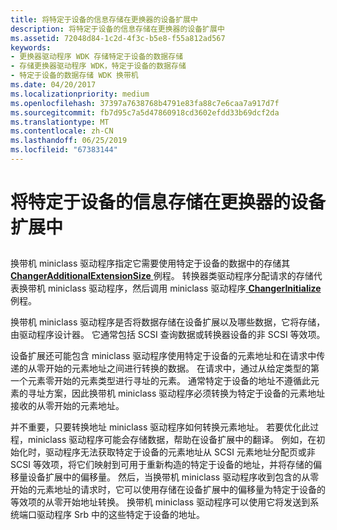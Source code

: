 ```yaml
---
title: 将特定于设备的信息存储在更换器的设备扩展中
description: 将特定于设备的信息存储在更换器的设备扩展中
ms.assetid: 72048d84-1c2d-4f3c-b5e8-f55a812ad567
keywords:
- 更换器驱动程序 WDK 存储特定于设备的数据存储
- 存储更换器驱动程序 WDK，特定于设备的数据存储
- 特定于设备的数据存储 WDK 换带机
ms.date: 04/20/2017
ms.localizationpriority: medium
ms.openlocfilehash: 37397a7638768b4791e83fa88c7e6caa7a917d7f
ms.sourcegitcommit: fb7d95c7a5d47860918cd3602efdd33b69dcf2da
ms.translationtype: MT
ms.contentlocale: zh-CN
ms.lasthandoff: 06/25/2019
ms.locfileid: "67383144"
---
```

# <a name="storing-device-specific-information-in-the-changers-device-extension"></a>将特定于设备的信息存储在更换器的设备扩展中


## <span id="ddk_storing_device_specific_information_in_the_changers_device_extensi"></span><span id="DDK_STORING_DEVICE_SPECIFIC_INFORMATION_IN_THE_CHANGERS_DEVICE_EXTENSI"></span>


换带机 miniclass 驱动程序指定它需要使用特定于设备的数据中的存储其[ **ChangerAdditionalExtensionSize** ](https://docs.microsoft.com/windows-hardware/drivers/ddi/content/mcd/nf-mcd-changeradditionalextensionsize)例程。 转换器类驱动程序分配请求的存储代表换带机 miniclass 驱动程序，然后调用 miniclass 驱动程序[ **ChangerInitialize** ](https://docs.microsoft.com/windows-hardware/drivers/ddi/content/mcd/nf-mcd-changerinitialize)例程。

换带机 miniclass 驱动程序是否将数据存储在设备扩展以及哪些数据，它将存储，由驱动程序设计器。 它通常包括 SCSI 查询数据或转换器设备的非 SCSI 等效项。

设备扩展还可能包含 miniclass 驱动程序使用特定于设备的元素地址和在请求中传递的从零开始的元素地址之间进行转换的数据。 在请求中，通过从给定类型的第一个元素零开始的元素类型进行寻址的元素。 通常特定于设备的地址不遵循此元素的寻址方案，因此换带机 miniclass 驱动程序必须转换为特定于设备的元素地址接收的从零开始的元素地址。

并不重要，只要转换地址 miniclass 驱动程序如何转换元素地址。 若要优化此过程，miniclass 驱动程序可能会存储数据，帮助在设备扩展中的翻译。 例如，在初始化时，驱动程序无法获取特定于设备的元素地址从 SCSI 元素地址分配页或非 SCSI 等效项，将它们映射到可用于重新构造的特定于设备的地址，并将存储的偏移量设备扩展中的偏移量。 然后，当换带机 miniclass 驱动程序收到包含的从零开始的元素地址的请求时，它可以使用存储在设备扩展中的偏移量为特定于设备的等效项的从零开始地址转换。 换带机 miniclass 驱动程序可以使用它将发送到系统端口驱动程序 Srb 中的这些特定于设备的地址。

 

 




